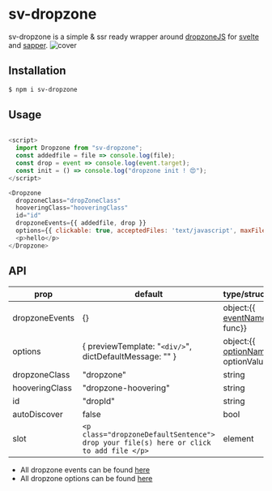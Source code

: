 # sv-dropzone

sv-dropzone is a simple & ssr ready wrapper around [dropzoneJS] for [svelte] and [sapper].
![cover](https://user-images.githubusercontent.com/2182637/53614150-efbed780-3c2c-11e9-9204-a5d2e746faca.gif)

## Installation

```bash
$ npm i sv-dropzone
```

## Usage

```javascript

<script>
  import Dropzone from "sv-dropzone";
  const addedfile = file => console.log(file);
  const drop = event => console.log(event.target);
  const init = () => console.log("dropzone init ! 😍");
</script>

<Dropzone
  dropzoneClass="dropZoneClass"
  hooveringClass="hooveringClass"
  id="id"
  dropzoneEvents={{ addedfile, drop }}
  options={{ clickable: true, acceptedFiles: 'text/javascript', maxFilesize: 256, init }}>
  <p>hello</p>
</Dropzone>

```

## API

| prop           | default                                                                                | type/structure                        |
| -------------- | -------------------------------------------------------------------------------------- | ------------------------------------- |
| dropzoneEvents | {}                                                                                     | object:{{ [eventName]: func}}         |
| options        | { previewTemplate: "`<div/>`", dictDefaultMessage: "" }                                | object:{{ [optionName]: optionValue}} |
| dropzoneClass  | "dropzone"                                                                             | string                                |
| hooveringClass | "dropzone-hoovering"                                                                   | string                                |
| id             | "dropId"                                                                               | string                                |
| autoDiscover   | false                                                                                  | bool                                  |
| slot           | `<p class="dropzoneDefaultSentence"> drop your file(s) here or click to add file </p>` | element                               |

- All dropzone events can be found [here](https://www.dropzonejs.com/#events-list)
- All dropzone options can be found [here](https://www.dropzonejs.com/#configuration-options)

[dropzonejs]: https://www.dropzonejs.com/
[svelte]: https://svelte.dev/
[sapper]: https://svelte.dev/
[eventname]: https://www.dropzonejs.com/#events
[optionname]: https://www.dropzonejs.com/#configuration-options
[logo]: https://github.com/adam-p/markdown-here/raw/master/src/common/images/icon48.png "Logo Title Text 2"
